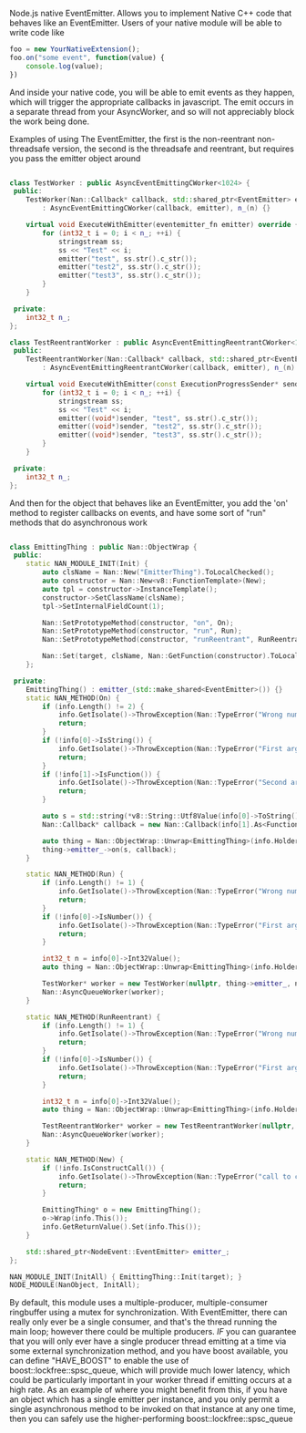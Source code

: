 Node.js native EventEmitter. Allows you to implement Native C++ code that
behaves like an EventEmitter. Users of your native module will be able to write
code like 

```javascript
foo = new YourNativeExtension();
foo.on("some event", function(value) {
	console.log(value);
})
```

And inside your native code, you will be able to emit events as they happen,
which will trigger the appropriate callbacks in javascript. The emit occurs in
a separate thread from your AsyncWorker, and so will not appreciably block the
work being done.

Examples of using The EventEmitter, the first is the non-reentrant
non-threadsafe version, the second is the threadsafe and reentrant, but
requires you pass the emitter object around

```c++

class TestWorker : public AsyncEventEmittingCWorker<1024> {
 public:
    TestWorker(Nan::Callback* callback, std::shared_ptr<EventEmitter> emitter, size_t n)
        : AsyncEventEmittingCWorker(callback, emitter), n_(n) {}

    virtual void ExecuteWithEmitter(eventemitter_fn emitter) override {
        for (int32_t i = 0; i < n_; ++i) {
            stringstream ss;
            ss << "Test" << i;
            emitter("test", ss.str().c_str());
            emitter("test2", ss.str().c_str());
            emitter("test3", ss.str().c_str());
        }
    }

 private:
    int32_t n_;
};

class TestReentrantWorker : public AsyncEventEmittingReentrantCWorker<1024> {
 public:
    TestReentrantWorker(Nan::Callback* callback, std::shared_ptr<EventEmitter> emitter, size_t n)
        : AsyncEventEmittingReentrantCWorker(callback, emitter), n_(n) {}

    virtual void ExecuteWithEmitter(const ExecutionProgressSender* sender, eventemitter_fn_r emitter) override {
        for (int32_t i = 0; i < n_; ++i) {
            stringstream ss;
            ss << "Test" << i;
            emitter((void*)sender, "test", ss.str().c_str());
            emitter((void*)sender, "test2", ss.str().c_str());
            emitter((void*)sender, "test3", ss.str().c_str());
        }
    }

 private:
    int32_t n_;
};
```

And then for the object that behaves like an EventEmitter, you add the 'on'
method to register callbacks on events, and have some sort of "run" methods
that do asynchronous work

```c++

class EmittingThing : public Nan::ObjectWrap {
 public:
    static NAN_MODULE_INIT(Init) {
        auto clsName = Nan::New("EmitterThing").ToLocalChecked();
        auto constructor = Nan::New<v8::FunctionTemplate>(New);
        auto tpl = constructor->InstanceTemplate();
        constructor->SetClassName(clsName);
        tpl->SetInternalFieldCount(1);

        Nan::SetPrototypeMethod(constructor, "on", On);
        Nan::SetPrototypeMethod(constructor, "run", Run);
        Nan::SetPrototypeMethod(constructor, "runReentrant", RunReentrant);

        Nan::Set(target, clsName, Nan::GetFunction(constructor).ToLocalChecked());
    };

 private:
    EmittingThing() : emitter_(std::make_shared<EventEmitter>()) {}
    static NAN_METHOD(On) {
        if (info.Length() != 2) {
            info.GetIsolate()->ThrowException(Nan::TypeError("Wrong number of arguments"));
            return;
        }
        if (!info[0]->IsString()) {
            info.GetIsolate()->ThrowException(Nan::TypeError("First argument must be string"));
            return;
        }
        if (!info[1]->IsFunction()) {
            info.GetIsolate()->ThrowException(Nan::TypeError("Second argument must be function"));
            return;
        }

        auto s = std::string(*v8::String::Utf8Value(info[0]->ToString()));
        Nan::Callback* callback = new Nan::Callback(info[1].As<Function>());

        auto thing = Nan::ObjectWrap::Unwrap<EmittingThing>(info.Holder());
        thing->emitter_->on(s, callback);
    }

    static NAN_METHOD(Run) {
        if (info.Length() != 1) {
            info.GetIsolate()->ThrowException(Nan::TypeError("Wrong number of arguments"));
            return;
        }
        if (!info[0]->IsNumber()) {
            info.GetIsolate()->ThrowException(Nan::TypeError("First argument must be number"));
            return;
        }

        int32_t n = info[0]->Int32Value();
        auto thing = Nan::ObjectWrap::Unwrap<EmittingThing>(info.Holder());

        TestWorker* worker = new TestWorker(nullptr, thing->emitter_, n);
        Nan::AsyncQueueWorker(worker);
    }

    static NAN_METHOD(RunReentrant) {
        if (info.Length() != 1) {
            info.GetIsolate()->ThrowException(Nan::TypeError("Wrong number of arguments"));
            return;
        }
        if (!info[0]->IsNumber()) {
            info.GetIsolate()->ThrowException(Nan::TypeError("First argument must be number"));
            return;
        }

        int32_t n = info[0]->Int32Value();
        auto thing = Nan::ObjectWrap::Unwrap<EmittingThing>(info.Holder());

        TestReentrantWorker* worker = new TestReentrantWorker(nullptr, thing->emitter_, n);
        Nan::AsyncQueueWorker(worker);
    }

    static NAN_METHOD(New) {
        if (!info.IsConstructCall()) {
            info.GetIsolate()->ThrowException(Nan::TypeError("call to constructor without keyword new"));
            return;
        }

        EmittingThing* o = new EmittingThing();
        o->Wrap(info.This());
        info.GetReturnValue().Set(info.This());
    }

    std::shared_ptr<NodeEvent::EventEmitter> emitter_;
};

NAN_MODULE_INIT(InitAll) { EmittingThing::Init(target); }
NODE_MODULE(NanObject, InitAll);

```

By default, this module uses a multiple-producer, multiple-consumer ringbuffer
using a mutex for synchronization. With EventEmitter, there can really only
ever be a single consumer, and that's the thread running the main loop; however
there could be multiple producers. *IF* you can guarantee that you will only
ever have a single producer thread emitting at a time via some external
synchronization method, and you have boost available, you can define
"HAVE_BOOST" to enable the use of boost::lockfree::spsc_queue, which will
provide much lower latency, which could be particularly important in your
worker thread if emitting occurs at a high rate. As an example of where you
might benefit from this, if you have an object which has a single emitter per
instance, and you only permit a single asynchronous method to be invoked on
that instance at any one time, then you can safely use the higher-performing
boost::lockfree::spsc_queue 

